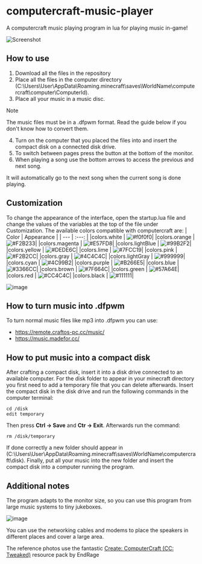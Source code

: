 # computercraft-music-player
A computercraft music playing program in lua for playing music in-game!

![Screenshot](https://github.com/marc0sj0estar/computercraft-mc-player/assets/108777250/b5b9bdcb-83b9-4244-afa4-4a7df73eedcc)

## How to use
1. Download all the files in the repository
2. Place all the files in the computer directory (C:\Users\User\AppData\Roaming\.minecraft\saves\WorldName\computercraft\computer\ComputerId).
3. Place all your music in a music disc.
> [!NOTE]
> The music files must be in a .dfpwm format. Read the guide below if you don't know how to convert them.
4. Turn on the computer that you placed the files into and insert the compact disk on a connected disk drive.
5. To switch between pages press the button at the bottom of the monitor.
6. When playing a song use the bottom arrows to access the previous and next song.

It will automatically go to the next song when the current song is done playing.

## Customization
To change the appearance of the interface, open the startup.lua file and change the values of the variables at the top of the file under Customization.
The available colors compatible with computercraft are:
| Color | Appearance |
| --- | :---: |
|colors.white | ![#f0f0f0](https://placehold.co/15x15/f0f0f0/f0f0f0.png)|
|colors.orange | ![#F2B233](https://placehold.co/15x15/F2B233/F2B233.png)|
|colors.magenta | ![#E57FD8](https://placehold.co/15x15/E57FD8/E57FD8.png)|
|colors.lightBlue | ![#99B2F2](https://placehold.co/15x15/99B2F2/99B2F2.png)|
|colors.yellow | ![#DEDE6C](https://placehold.co/15x15/DEDE6C/DEDE6C.png)|
|colors.lime | ![#7FCC19](https://placehold.co/15x15/7FCC19/7FCC19.png)|
|colors.pink | ![#F2B2CC](https://placehold.co/15x15/F2B2CC/F2B2CC.png)|
|colors.gray | ![#4C4C4C](https://placehold.co/15x15/4C4C4C/4C4C4C.png)|
|colors.lightGray | ![#999999](https://placehold.co/15x15/999999/999999.png)|
|colors.cyan | ![#4C99B2](https://placehold.co/15x15/4C99B2/4C99B2.png)|
|colors.purple | ![#B266E5](https://placehold.co/15x15/B266E5/B266E5.png)|
|colors.blue | ![#3366CC](https://placehold.co/15x15/3366CC/3366CC.png)|
|colors.brown | ![#7F664C](https://placehold.co/15x15/7F664C/7F664C.png)|
|colors.green | ![#57A64E](https://placehold.co/15x15/57A64E/57A64E.png)|
|colors.red | ![#CC4C4C](https://placehold.co/15x15/CC4C4C/CC4C4C.png)|
|colors.black | ![#111111](https://placehold.co/15x15/111111/111111.png)|

![image](https://github.com/marc0sj0estar/computercraft-mc-player/assets/108777250/7c77aa27-eaa6-4ac2-9a68-ef8c915871a0)

## How to turn music into .dfpwm
To turn normal music files like mp3 into .dfpwm you can use:
  - https://remote.craftos-pc.cc/music/
  - https://music.madefor.cc/
## How to put music into a compact disk
After crafting a compact disk, insert it into a disk drive connected to an available computer.
For the disk folder to appear in your minecraft directory you first need to add a temporary file that you can delete afterwards.
Insert the compact disk in the disk drive and run the following commands in the computer terminal:
```
cd /disk
edit temporary
```
Then press **Ctrl -> Save** and **Ctr -> Exit**. 
Afterwards run the command:
```
rm /disk/temporary
```
If done correctly a new folder should appear in (C:\Users\User\AppData\Roaming\.minecraft\saves\WorldName\computercraft\disk).
Finally, put all your music into the new folder and insert the compact disk into a computer running the program.

## Additional notes
The program adapts to the monitor size, so you can use this program from large music systems to tiny jukeboxes.

![image](https://github.com/marc0sj0estar/computercraft-mc-player/assets/108777250/b9a4931e-5ea2-45d5-9081-7f31d3dd960a)

You can use the networking cables and modems to place the speakers in different places and cover a large area.

The reference photos use the fantastic [Create: ComputerCraft (CC: Tweaked)](https://www.curseforge.com/minecraft/texture-packs/create-computercraft) resource pack by EndRage

